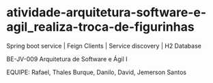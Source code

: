 # atividade-arquitetura-software-e-agil_realiza-troca-de-figurinhas
Spring boot service | Feign Clients | Service discovery | H2 Database

BE-JV-009 Arquitetura de Software e Ágil I

EQUIPE:
Rafael, Thales Burque, Danilo, David, Jemerson Santos
